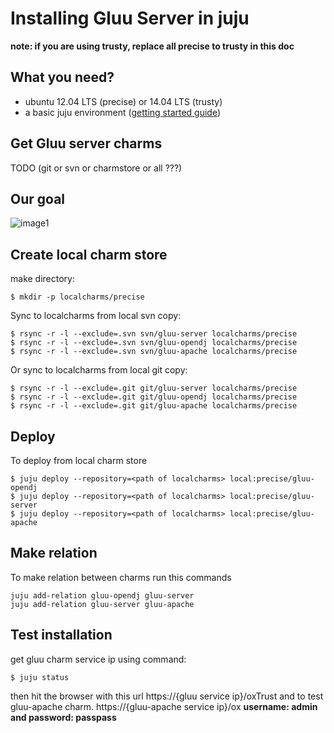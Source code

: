 # Installing Gluu Server in juju
**note: if you are using trusty, replace all precise to trusty in this doc**

## What you need?
- ubuntu 12.04 LTS (precise) or 14.04 LTS (trusty)
- a basic juju environment 
([getting started guide](https://juju.ubuntu.com/docs/getting-started.html))

## Get Gluu server charms
TODO (git or svn or charmstore or all ???)

## Our goal
![image1][jujugui]

## Create local charm store

make directory:

    $ mkdir -p localcharms/precise

Sync to localcharms from local svn copy:
 
    $ rsync -r -l --exclude=.svn svn/gluu-server localcharms/precise
    $ rsync -r -l --exclude=.svn svn/gluu-opendj localcharms/precise
    $ rsync -r -l --exclude=.svn svn/gluu-apache localcharms/precise

Or sync to localcharms from local git copy:

    $ rsync -r -l --exclude=.git git/gluu-server localcharms/precise
    $ rsync -r -l --exclude=.git git/gluu-opendj localcharms/precise
    $ rsync -r -l --exclude=.git git/gluu-apache localcharms/precise

## Deploy

To deploy from local charm store

    $ juju deploy --repository=<path of localcharms> local:precise/gluu-opendj
    $ juju deploy --repository=<path of localcharms> local:precise/gluu-server
    $ juju deploy --repository=<path of localcharms> local:precise/gluu-apache

## Make relation

To make relation between charms run this commands

    juju add-relation gluu-opendj gluu-server
    juju add-relation gluu-server gluu-apache

## Test installation

get gluu charm service ip using command:

    $ juju status

then hit the browser with this url https://{gluu service ip}/oxTrust
and to test gluu-apache charm. https://{gluu-apache service ip}/ox
**username: admin and password: passpass**


[jujugui]: /img/juju/relation-view.png "juju-gui screen"

